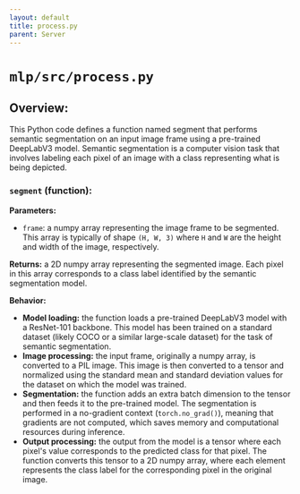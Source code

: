 ```yaml
---
layout: default
title: process.py
parent: Server
---
```


# `mlp/src/process.py`
## Overview:
This Python code defines a function named segment that performs semantic segmentation on an input image frame using a pre-trained DeepLabV3 model. Semantic segmentation is a computer vision task that involves labeling each pixel of an image with a class representing what is being depicted.


### `segment` (function):
**Parameters:**
- `frame`: a numpy array representing the image frame to be segmented. This array is typically of shape `(H, W, 3)` where `H` and `W` are the height and width of the image, respectively.

**Returns:** a 2D numpy array representing the segmented image. Each pixel in this array corresponds to a class label identified by the semantic segmentation model.

**Behavior:**
- **Model loading:** the function loads a pre-trained DeepLabV3 model with a ResNet-101 backbone. This model has been trained on a standard dataset (likely COCO or a similar large-scale dataset) for the task of semantic segmentation.
- **Image processing:** the input frame, originally a numpy array, is converted to a PIL image. This image is then converted to a tensor and normalized using the standard mean and standard deviation values for the dataset on which the model was trained.
- **Segmentation:** the function adds an extra batch dimension to the tensor and then feeds it to the pre-trained model. The segmentation is performed in a no-gradient context (`torch.no_grad()`), meaning that gradients are not computed, which saves memory and computational resources during inference.
- **Output processing:** the output from the model is a tensor where each pixel's value corresponds to the predicted class for that pixel. The function converts this tensor to a 2D numpy array, where each element represents the class label for the corresponding pixel in the original image.